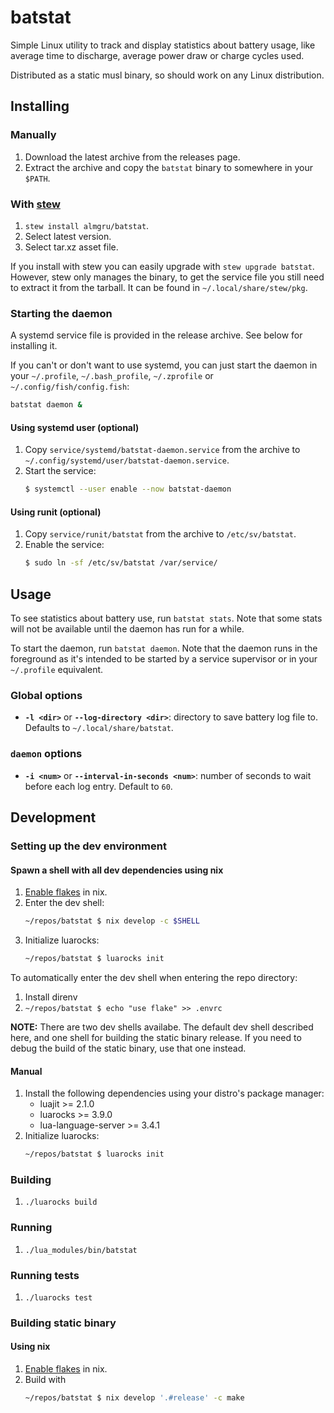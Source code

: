 # batstat

Simple Linux utility to track and display statistics about battery usage, like average time to discharge, average
power draw or charge cycles used.

Distributed as a static musl binary, so should work on any Linux distribution.

## Installing

### Manually

1. Download the latest archive from the releases page.
2. Extract the archive and copy the `batstat` binary to somewhere in your `$PATH`.

### With [stew](https://github.com/marwanhawari/stew)

1. `stew install almgru/batstat`.
2. Select latest version.
3. Select tar.xz asset file.

If you install with stew you can easily upgrade with `stew upgrade batstat`. However, stew only manages the binary, to
get the service file you still need to extract it from the tarball. It can be found in `~/.local/share/stew/pkg`.

### Starting the daemon

A systemd service file is provided in the release archive. See below for installing it.

If you can't or don't want to use systemd, you can just start the daemon in your `~/.profile`, `~/.bash_profile`,
`~/.zprofile` or `~/.config/fish/config.fish`:

```bash
batstat daemon &
```

#### Using systemd user (optional)

1. Copy `service/systemd/batstat-daemon.service` from the archive to `~/.config/systemd/user/batstat-daemon.service`.
2. Start the service:
   ```bash
   $ systemctl --user enable --now batstat-daemon
   ```

#### Using runit (optional)

1. Copy `service/runit/batstat` from the archive to `/etc/sv/batstat`.
2. Enable the service:
   ```bash
   $ sudo ln -sf /etc/sv/batstat /var/service/
   ```

## Usage

To see statistics about battery use, run `batstat stats`. Note that some stats will not be available until the daemon
has run for a while.

To start the daemon, run `batstat daemon`. Note that the daemon runs in the foreground as it's intended to be started
by a service supervisor or in your `~/.profile` equivalent.

### Global options

- __`-l <dir>`__ or __`--log-directory <dir>`__: directory to save battery log file to. Defaults to
`~/.local/share/batstat`.

### `daemon` options

- __`-i <num>`__ or __`--interval-in-seconds <num>`__: number of seconds to wait before each log entry. Default to `60`.

## Development

### Setting up the dev environment

#### Spawn a shell with all dev dependencies using nix

1. [Enable flakes](https://nixos.wiki/wiki/Flakes#Enable_flakes) in nix.
2. Enter the dev shell:
   ```bash
   ~/repos/batstat $ nix develop -c $SHELL
   ```
3. Initialize luarocks:
   ```bash
   ~/repos/batstat $ luarocks init
   ```

To automatically enter the dev shell when entering the repo directory:

1. Install direnv
2. `~/repos/batstat $ echo "use flake" >> .envrc`

__NOTE:__ There are two dev shells availabe. The default dev shell described here, and one shell for building the
static binary release. If you need to debug the build of the static binary, use that one instead.

#### Manual

1. Install the following dependencies using your distro's package manager:
   - luajit >= 2.1.0
   - luarocks >= 3.9.0
   - lua-language-server >= 3.4.1
2. Initialize luarocks:
   ```bash
   ~/repos/batstat $ luarocks init
   ```

### Building

1. `./luarocks build`

### Running

1. `./lua_modules/bin/batstat`

### Running tests

1. `./luarocks test`

### Building static binary

#### Using nix

1. [Enable flakes](https://nixos.wiki/wiki/Flakes#Enable_flakes) in nix.
2. Build with
   ```bash
   ~/repos/batstat $ nix develop '.#release' -c make
   ```

